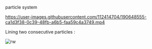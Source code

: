 particle system



https://user-images.githubusercontent.com/112414704/190648555-ca1d3f38-0c39-48fb-a6b5-faa59c4a3749.mp4



Lining two consecutive particles :

![rw](https://user-images.githubusercontent.com/112414704/190649589-f9cfc9d3-98f1-4654-b70e-81227b7e16cb.png)
